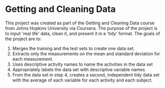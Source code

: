 # Getting and Cleaning Data

This project was created as part of the Getting and Cleaning Data course from Johns Hopkins University via Coursera. The purpose of the project is to input 'real life' data, clean it, and present it in a 'tidy' format. The goals of the project are to:

1. Merges the training and the test sets to create one data set.
2. Extracts only the measurements on the mean and standard deviation for each measurement.
3. Uses descriptive activity names to name the activities in the data set
4. Appropriately labels the data set with descriptive variable names.
5. From the data set in step 4, creates a second, independent tidy data set with the average of each variable for each activity and each subject.

